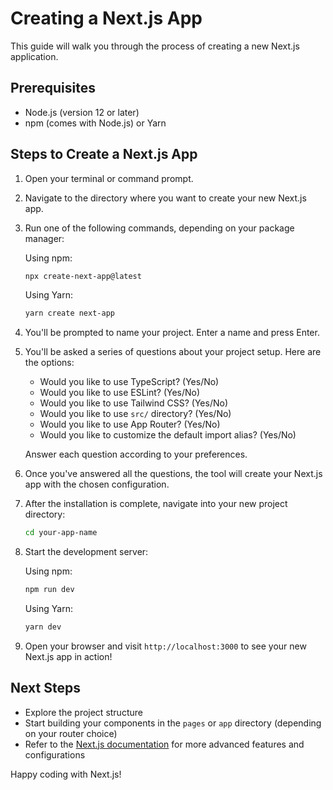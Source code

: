 # Creating a Next.js App

This guide will walk you through the process of creating a new Next.js application.

## Prerequisites

- Node.js (version 12 or later)
- npm (comes with Node.js) or Yarn

## Steps to Create a Next.js App

1. Open your terminal or command prompt.

2. Navigate to the directory where you want to create your new Next.js app.

3. Run one of the following commands, depending on your package manager:

   Using npm:
   ```bash
   npx create-next-app@latest
   ```

   Using Yarn:
   ```bash
   yarn create next-app
   ```

4. You'll be prompted to name your project. Enter a name and press Enter.

5. You'll be asked a series of questions about your project setup. Here are the options:

   - Would you like to use TypeScript? (Yes/No)
   - Would you like to use ESLint? (Yes/No)
   - Would you like to use Tailwind CSS? (Yes/No)
   - Would you like to use `src/` directory? (Yes/No)
   - Would you like to use App Router? (Yes/No)
   - Would you like to customize the default import alias? (Yes/No)

   Answer each question according to your preferences.

6. Once you've answered all the questions, the tool will create your Next.js app with the chosen configuration.

7. After the installation is complete, navigate into your new project directory:

   ```bash
   cd your-app-name
   ```

8. Start the development server:

   Using npm:
   ```bash
   npm run dev
   ```

   Using Yarn:
   ```bash
   yarn dev
   ```

9. Open your browser and visit `http://localhost:3000` to see your new Next.js app in action!

## Next Steps

- Explore the project structure
- Start building your components in the `pages` or `app` directory (depending on your router choice)
- Refer to the [Next.js documentation](https://nextjs.org/docs) for more advanced features and configurations

Happy coding with Next.js!
